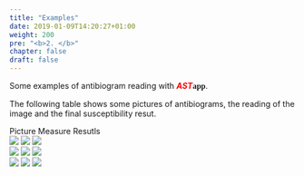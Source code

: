 ```yaml
---
title: "Examples"
date: 2019-01-09T14:20:27+01:00
weight: 200
pre: "<b>2. </b>"
chapter: false
draft: false
---
```


Some examples of antibiogram reading with
<b><span style="color:red;font-style: italic;">AST</span><span style="font-family:'Bradley Hand';">app</span></b>.

The following table shows some pictures of antibiograms, the reading of the image and the final susceptibility resut.

<div class="imageTable">
    <span class="tableTitle">Picture</span>
    <span class="tableTitle">Measure</span>
    <span class="tableTitle">Resutls</span>
</div>
<div class="imageTable">
    <img class="inTable" src="/ASTapp-overview/images/examples/ex1/img.png">
    <img class="inTable" src="/ASTapp-overview/images/examples/ex1/diam.png">
    <img class="inTable" src="/ASTapp-overview/images/examples/ex1/res.png">
</div>

<div class="imageTable">
    <img class="inTable" src="/ASTapp-overview/images/examples/ex2/img.png">
    <img class="inTable" src="/ASTapp-overview/images/examples/ex2/diam.png">
    <img class="inTable" src="/ASTapp-overview/images/examples/ex2/res.png">
</div>

<div class="imageTable">
    <img class="inTable" src="/ASTapp-overview/images/examples/ex3/img.png">
    <img class="inTable" src="/ASTapp-overview/images/examples/ex3/diam.png">
    <img class="inTable" src="/ASTapp-overview/images/examples/ex3/res.png">
</div>